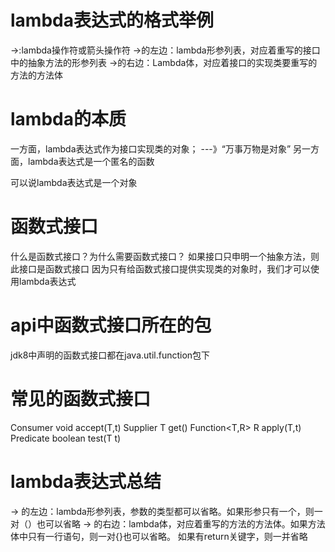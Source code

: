 # lambda表达式的格式举例
->:lambda操作符或箭头操作符
->的左边：lambda形参列表，对应着重写的接口中的抽象方法的形参列表
->的右边：Lambda体，对应着接口的实现类要重写的方法的方法体

# lambda的本质
一方面，lambda表达式作为接口实现类的对象； ---》“万事万物是对象”
另一方面，lambda表达式是一个匿名的函数

可以说lambda表达式是一个对象


# 函数式接口
什么是函数式接口？为什么需要函数式接口？
如果接口只申明一个抽象方法，则此接口是函数式接口
因为只有给函数式接口提供实现类的对象时，我们才可以使用lambda表达式

# api中函数式接口所在的包
jdk8中声明的函数式接口都在java.util.function包下

# 常见的函数式接口
Consumer<T>    void accept(T,t)
Supplier<T>    T get()
Function<T,R>  R apply(T,t)
Predicate<T>   boolean test(T t)

# lambda表达式总结
-> 的左边：lambda形参列表，参数的类型都可以省略。如果形参只有一个，则一对（）也可以省略
-> 的右边：lambda体，对应着重写的方法的方法体。如果方法体中只有一行语句，则一对{}也可以省略。
    如果有return关键字，则一并省略